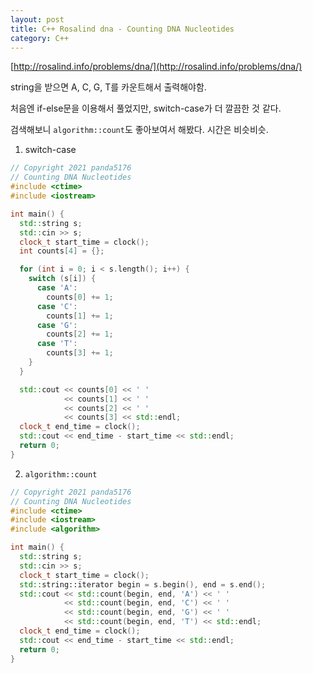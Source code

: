 ```yaml
---
layout: post
title: C++ Rosalind dna - Counting DNA Nucleotides
category: C++
---
```


[http://rosalind.info/problems/dna/](http://rosalind.info/problems/dna/)

string을 받으면 A, C, G, T를 카운트해서 출력해야함.

처음엔 if-else문을 이용해서 풀었지만, switch-case가 더 깔끔한 것 같다.

검색해보니 `algorithm::count`도 좋아보여서 해봤다. 시간은 비슷비슷.

<!--description-->

1. switch-case

```C++
// Copyright 2021 panda5176
// Counting DNA Nucleotides
#include <ctime>
#include <iostream>

int main() {
  std::string s;
  std::cin >> s;
  clock_t start_time = clock();
  int counts[4] = {};

  for (int i = 0; i < s.length(); i++) {
    switch (s[i]) {
      case 'A':
        counts[0] += 1;
      case 'C':
        counts[1] += 1;
      case 'G':
        counts[2] += 1;
      case 'T':
        counts[3] += 1;
    }
  }

  std::cout << counts[0] << ' '
            << counts[1] << ' '
            << counts[2] << ' '
            << counts[3] << std::endl;
  clock_t end_time = clock();
  std::cout << end_time - start_time << std::endl;
  return 0;
}
```

2. `algorithm::count`

```C++
// Copyright 2021 panda5176
// Counting DNA Nucleotides
#include <ctime>
#include <iostream>
#include <algorithm>

int main() {
  std::string s;
  std::cin >> s;
  clock_t start_time = clock();
  std::string::iterator begin = s.begin(), end = s.end();
  std::cout << std::count(begin, end, 'A') << ' '
            << std::count(begin, end, 'C') << ' '
            << std::count(begin, end, 'G') << ' '
            << std::count(begin, end, 'T') << std::endl;
  clock_t end_time = clock();
  std::cout << end_time - start_time << std::endl;
  return 0;
}
```